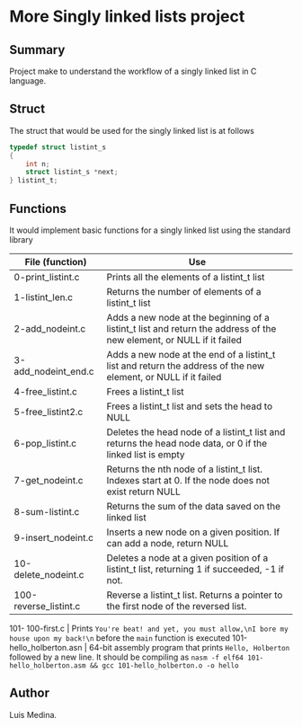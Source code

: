 # More Singly linked lists project

## Summary

Project make to understand the workflow of a singly linked list in C language.

## Struct

The struct that would be used for the singly linked list is at follows

```c
typedef struct listint_s
{
	int n;
	struct listint_s *next;
} listint_t;
```

## Functions

It would implement basic functions for a singly linked list using the standard library

File (function) | Use
----------------|-----
0-print_listint.c | Prints all the elements of a listint_t list
1-listint_len.c | Returns the number of elements of a listint_t list
2-add_nodeint.c | Adds a new node at the beginning of a listint_t list and return the address of the new element, or NULL if it failed
3-add_nodeint_end.c | Adds a new node at the end of a listint_t list and return the address of the new element, or NULL if it failed
4-free_listint.c | Frees a listint_t list
5-free_listint2.c | Frees a listint_t list and sets the head to NULL
6-pop_listint.c | Deletes the head node of a listint_t list and returns the head node data, or 0 if the linked list is empty
7-get_nodeint.c | Returns the nth node of a listint_t list. Indexes start at 0. If the node does not exist return NULL
8-sum-listint.c | Returns the sum of the data saved on the linked list
9-insert_nodeint.c | Inserts a new node on a given position. If can add a node, return NULL
10-delete_nodeint.c | Deletes a node at a given position of a listint_t list, returning 1 if succeeded, -1 if not.
100-reverse_listint.c | Reverse a listint_t list. Returns a pointer to the first node of the reversed list.
101-
100-first.c | Prints `You're beat! and yet, you must allow,\nI bore my house upon my back!\n` before the `main` function is executed
101-hello_holberton.asn | 64-bit assembly program that prints `Hello, Holberton` followed by a new line. It should be compiling as `nasm -f elf64 101-hello_holberton.asm && gcc 101-hello_holberton.o -o hello`


## Author
Luis Medina.
